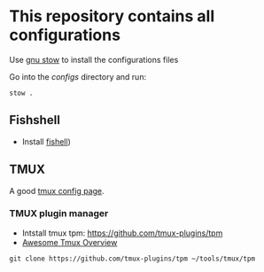 # This repository contains all configurations

Use [gnu stow](https://www.gnu.org/software/stow/) to install the configurations files

Go into the _configs_ directory and run:

```
stow .
```

## Fishshell

- Install [fishell](https://fishshell.com/))


## TMUX

A good [tmux config page](https://www.hostinger.com/tutorials/tmux-config#tmux_Config_File).

### TMUX plugin manager

- Intstall tmux tpm: https://github.com/tmux-plugins/tpm
- [Awesome Tmux Overview](https://www.trackawesomelist.com/rothgar/awesome-tmux/readme/)

```
git clone https://github.com/tmux-plugins/tpm ~/tools/tmux/tpm
```
